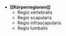 - **[[Körperregionen]]**
	- Regio vertebralis
	- Regio scapularis
	- Regio infrascapularis
	- Regio lumbalis